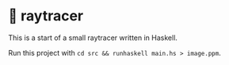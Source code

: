 # 🌄 raytracer

This is a start of a small raytracer written in Haskell.

Run this project with `cd src && runhaskell main.hs > image.ppm`.
